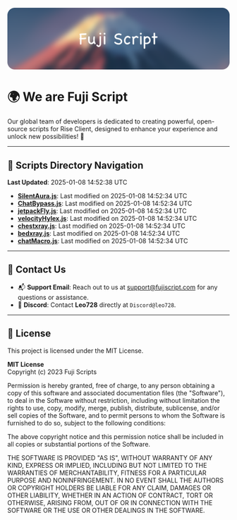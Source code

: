 ![Banner](.github/b.webp)

# 🌍 **We are Fuji Script**

Our global team of developers is dedicated to creating powerful, open-source scripts for Rise Client, designed to enhance your experience and unlock new possibilities! 🌟

---
<!-- SCRIPTS_NAVIGATION_START -->
## 📂 **Scripts Directory Navigation**

**Last Updated**: 2025-01-08 14:52:38 UTC

- **[SilentAura.js](scripts/SilentAura.js)**: Last modified on 2025-01-08 14:52:34 UTC
- **[ChatBypass.js](scripts/ChatBypass.js)**: Last modified on 2025-01-08 14:52:34 UTC
- **[jetpackFly.js](scripts/jetpackFly.js)**: Last modified on 2025-01-08 14:52:34 UTC
- **[velocityHylex.js](scripts/velocityHylex.js)**: Last modified on 2025-01-08 14:52:34 UTC
- **[chestxray.js](scripts/chestxray.js)**: Last modified on 2025-01-08 14:52:34 UTC
- **[bedxray.js](scripts/bedxray.js)**: Last modified on 2025-01-08 14:52:34 UTC
- **[chatMacro.js](scripts/chatMacro.js)**: Last modified on 2025-01-08 14:52:34 UTC

<!-- SCRIPTS_NAVIGATION_END -->

---

## 💬 **Contact Us**  
- 📬 **Support Email**: Reach out to us at [support@fujiscript.com](mailto:support@fujiscript.com) for any questions or assistance.  
- 💬 **Discord**: Contact **Leo728** directly at `Discord@leo728`.

---

## 📜 **License**

This project is licensed under the MIT License.  

**MIT License**  
Copyright (c) 2023 Fuji Scripts  

Permission is hereby granted, free of charge, to any person obtaining a copy of this software and associated documentation files (the "Software"), to deal in the Software without restriction, including without limitation the rights to use, copy, modify, merge, publish, distribute, sublicense, and/or sell copies of the Software, and to permit persons to whom the Software is furnished to do so, subject to the following conditions:  

The above copyright notice and this permission notice shall be included in all copies or substantial portions of the Software.  

THE SOFTWARE IS PROVIDED "AS IS", WITHOUT WARRANTY OF ANY KIND, EXPRESS OR IMPLIED, INCLUDING BUT NOT LIMITED TO THE WARRANTIES OF MERCHANTABILITY, FITNESS FOR A PARTICULAR PURPOSE AND NONINFRINGEMENT. IN NO EVENT SHALL THE AUTHORS OR COPYRIGHT HOLDERS BE LIABLE FOR ANY CLAIM, DAMAGES OR OTHER LIABILITY, WHETHER IN AN ACTION OF CONTRACT, TORT OR OTHERWISE, ARISING FROM, OUT OF OR IN CONNECTION WITH THE SOFTWARE OR THE USE OR OTHER DEALINGS IN THE SOFTWARE.  
